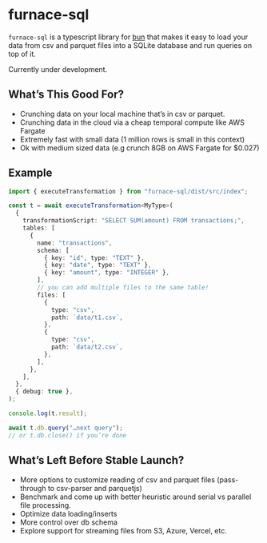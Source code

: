 # furnace-sql

`furnace-sql` is a typescript library for [bun](https://bun.sh/) that makes it easy to load your data from csv and parquet files into a SQLite database and run queries on top of it.

Currently under development.

## What’s This Good For?

- Crunching data on your local machine that’s in csv or parquet.
- Crunching data in the cloud via a cheap temporal compute like AWS Fargate
- Extremely fast with small data (1 million rows is small in this context)
- Ok with medium sized data (e.g crunch 8GB on AWS Fargate for $0.027)

## Example

```typescript
import { executeTransformation } from "furnace-sql/dist/src/index";

const t = await executeTransformation<MyType>(
  {
    transformationScript: "SELECT SUM(amount) FROM transactions;",
    tables: [
      {
        name: "transactions",
        schema: [
          { key: "id", type: "TEXT" },
          { key: "date", type: "TEXT" },
          { key: "amount", type: "INTEGER" },
        ],
        // you can add multiple files to the same table!
        files: [
          {
            type: "csv",
            path: `data/t1.csv`,
          },
          {
            type: "csv",
            path: `data/t2.csv`,
          },
        ],
      },
    ],
  },
  { debug: true },
);

console.log(t.result);

await t.db.query("…next query");
// or t.db.close() if you’re done
```

## What’s Left Before Stable Launch?

- More options to customize reading of csv and parquet files (pass-through to csv-parser and parquetjs)
- Benchmark and come up with better heuristic around serial vs parallel file processing.
- Optimize data loading/inserts
- More control over db schema
- Explore support for streaming files from S3, Azure, Vercel, etc.
